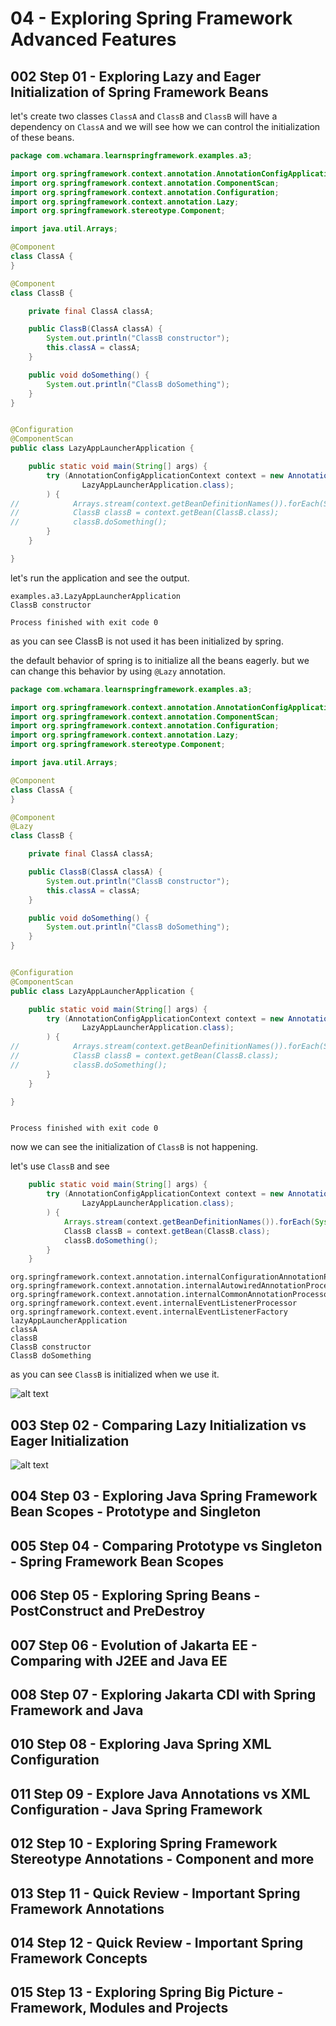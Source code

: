 # 04 - Exploring Spring Framework Advanced Features

## 002 Step 01 - Exploring Lazy and Eager Initialization of Spring Framework Beans

let's create two classes `ClassA` and `ClassB` and `ClassB` will have a dependency on `ClassA` and we will see how we can control the initialization of these beans.

```java
package com.wchamara.learnspringframework.examples.a3;

import org.springframework.context.annotation.AnnotationConfigApplicationContext;
import org.springframework.context.annotation.ComponentScan;
import org.springframework.context.annotation.Configuration;
import org.springframework.context.annotation.Lazy;
import org.springframework.stereotype.Component;

import java.util.Arrays;

@Component
class ClassA {
}

@Component
class ClassB {

    private final ClassA classA;

    public ClassB(ClassA classA) {
        System.out.println("ClassB constructor");
        this.classA = classA;
    }

    public void doSomething() {
        System.out.println("ClassB doSomething");
    }
}


@Configuration
@ComponentScan
public class LazyAppLauncherApplication {

    public static void main(String[] args) {
        try (AnnotationConfigApplicationContext context = new AnnotationConfigApplicationContext(
                LazyAppLauncherApplication.class);
        ) {
//            Arrays.stream(context.getBeanDefinitionNames()).forEach(System.out::println);
//            ClassB classB = context.getBean(ClassB.class);
//            classB.doSomething();
        }
    }

}

```

let's run the application and see the output.

```shell
examples.a3.LazyAppLauncherApplication
ClassB constructor

Process finished with exit code 0
```

as you can see ClassB is not used it has been initialized by spring.

the default behavior of spring is to initialize all the beans eagerly. but we can change this behavior by using `@Lazy` annotation.

```java
package com.wchamara.learnspringframework.examples.a3;

import org.springframework.context.annotation.AnnotationConfigApplicationContext;
import org.springframework.context.annotation.ComponentScan;
import org.springframework.context.annotation.Configuration;
import org.springframework.context.annotation.Lazy;
import org.springframework.stereotype.Component;

import java.util.Arrays;

@Component
class ClassA {
}

@Component
@Lazy
class ClassB {

    private final ClassA classA;

    public ClassB(ClassA classA) {
        System.out.println("ClassB constructor");
        this.classA = classA;
    }

    public void doSomething() {
        System.out.println("ClassB doSomething");
    }
}


@Configuration
@ComponentScan
public class LazyAppLauncherApplication {

    public static void main(String[] args) {
        try (AnnotationConfigApplicationContext context = new AnnotationConfigApplicationContext(
                LazyAppLauncherApplication.class);
        ) {
//            Arrays.stream(context.getBeanDefinitionNames()).forEach(System.out::println);
//            ClassB classB = context.getBean(ClassB.class);
//            classB.doSomething();
        }
    }

}

```

```shell

Process finished with exit code 0
```

now we can see the initialization of `ClassB` is not happening.

let's use `ClassB` and see

```java
    public static void main(String[] args) {
        try (AnnotationConfigApplicationContext context = new AnnotationConfigApplicationContext(
                LazyAppLauncherApplication.class);
        ) {
            Arrays.stream(context.getBeanDefinitionNames()).forEach(System.out::println);
            ClassB classB = context.getBean(ClassB.class);
            classB.doSomething();
        }
    }
```

```shell
org.springframework.context.annotation.internalConfigurationAnnotationProcessor
org.springframework.context.annotation.internalAutowiredAnnotationProcessor
org.springframework.context.annotation.internalCommonAnnotationProcessor
org.springframework.context.event.internalEventListenerProcessor
org.springframework.context.event.internalEventListenerFactory
lazyAppLauncherApplication
classA
classB
ClassB constructor
ClassB doSomething
```

as you can see `ClassB` is initialized when we use it.

![alt text](image.png)

## 003 Step 02 - Comparing Lazy Initialization vs Eager Initialization

![alt text](image-1.png)

## 004 Step 03 - Exploring Java Spring Framework Bean Scopes - Prototype and Singleton

## 005 Step 04 - Comparing Prototype vs Singleton - Spring Framework Bean Scopes

## 006 Step 05 - Exploring Spring Beans - PostConstruct and PreDestroy

## 007 Step 06 - Evolution of Jakarta EE - Comparing with J2EE and Java EE

## 008 Step 07 - Exploring Jakarta CDI with Spring Framework and Java

## 010 Step 08 - Exploring Java Spring XML Configuration

## 011 Step 09 - Explore Java Annotations vs XML Configuration - Java Spring Framework

## 012 Step 10 - Exploring Spring Framework Stereotype Annotations - Component and more

## 013 Step 11 - Quick Review - Important Spring Framework Annotations

## 014 Step 12 - Quick Review - Important Spring Framework Concepts

## 015 Step 13 - Exploring Spring Big Picture - Framework, Modules and Projects
